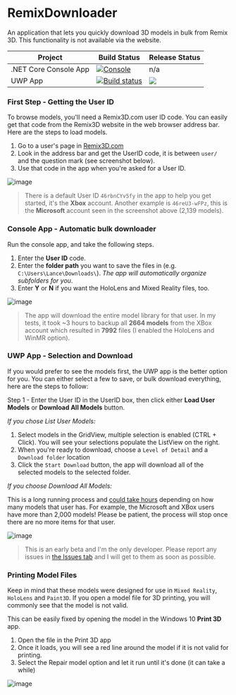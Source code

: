 # RemixDownloader
An application that lets you quickly download 3D models in bulk from Remix 3D. This functionality is not available via the website.


| Project  | Build Status | Release Status |
|----------|--------------| -------------- |
| .NET Core Console App | [![Console](https://dev.azure.com/lance/RemixDownloader/_apis/build/status/RemixDownloader%20Console)](https://dev.azure.com/lance/RemixDownloader/_build/latest?definitionId=22) | n/a |
| UWP App | [![Build status](https://dev.azure.com/lance/RemixDownloader/_apis/build/status/RemixDownloader%20UWP)](https://dev.azure.com/lance/RemixDownloader/_build/latest?definitionId=23) | ![](https://vsrm.dev.azure.com/lance/_apis/public/Release/badge/1fb26b14-bf7c-446d-9ce2-f817fdc1756b/1/1) |



### First Step - Getting the User ID

To browse models, you'll need a Remix3D.com user ID code. You can easily get that code from the Remix3D website in the web browser address bar. Here are the steps to load models.

1. Go to a user's page in [Remix3D.com](https://www.remix3d.com)
2. Look in the address bar and get the UserID code, it is between `user/` and the question mark (see screenshot below).
3. Use that code in the app when you're asked for a User ID.

![image](https://user-images.githubusercontent.com/3520532/61412729-9f80a300-a8b7-11e9-912f-c899c6889b0e.png)

> There is a default User ID `46rbnCYv5fy` in the app to help you get started, it's the **Xbox** account. Another example is `46reU3-wFPz`, this is the **Microsoft** account seen in the screenshot above (2,139 models).

### Console App - Automatic bulk downloader

Run the console app, and take the following steps. 

1. Enter the **User ID** code.
2. Enter the **folder path** you want to save the files in (e.g. `C:\Users\Lance\Downloads\`). *The app will automatically organize subfolders for you*.
3. Enter **Y** or **N** if you want the HoloLens and Mixed Reality files, too.


![image](https://dvlup.blob.core.windows.net/general-app-files/GIFs/Remix3DDownloaderConsoleBetter.gif)

> The app will download the entire model library for that user. In my tests, it took ~3 hours to backup all **2664 models** from the XBox account which resulted in **7992** files (I enabled the HoloLens and WinMR option).

### UWP App - Selection and Download


If you would prefer to see the models first, the UWP app is the better option for you. You can either select a few to save, or bulk download everything, here are the steps to follow:

Step 1 - Enter the User ID in the UserID box, then click either **Load User Models** or **Download All Models** button.

*If you chose List User Models:*

1. Select models in the GridView, multiple selection is enabled (CTRL + Click). You will see your selections populate the ListView on the right.
2. When you're ready to download, choose a `Level of Detail` and a `Download folder` location
3. Click the `Start Download` button, the app will download all of the selected models to the selected folder.

*If you choose Download All Models:*

This is a long running process and <u>could take hours</u> depending on how many models that user has. For example, the Microsoft and XBox users have more than 2,000 models! Please be patient, the process will stop once there are no more items for that user.

![image](https://user-images.githubusercontent.com/3520532/62094015-92fe3200-b249-11e9-8cc8-e5982308906b.png)


> This is an early beta and I'm the only developer. Please report any issues in <a href="https://github.com/LanceMcCarthy/RemixDownloader/issues" target="_blank">the Issues tab</a> and I will get to them as soon as possible.

### Printing Model Files

Keep in mind that these models were designed for use in `Mixed Reality`, `HoloLens` and `Paint3D`. If you open a model file for 3D printing, you will commonly see that the model is not valid. 

This can be easily fixed by opening the model in the Windows 10 **Print 3D** app. 

1. Open the file in the Print 3D app
2. Once it loads, you will see a red line around the model if it is not valid for printing. 
3. Select the Repair model option and let it run until it's done (it can take a while)

![image](https://user-images.githubusercontent.com/3520532/61412378-b7a3f280-a8b6-11e9-9018-477d593d993a.png)